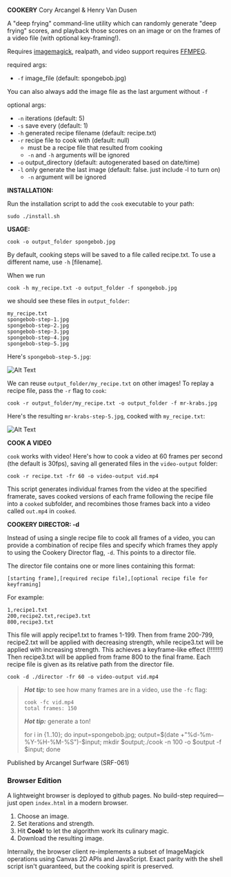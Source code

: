 **COOKERY**
Cory Arcangel & Henry Van Dusen

A "deep frying" command-line utility which can randomly generate "deep frying" scores, and playback those scores on an image or on the frames of a video file (with optional key-framing!). 

Requires [imagemagick](https://imagemagick.org/script/download.php), realpath, and video support requires [FFMPEG](ffmpeg.org).

required args:
- `-f` image_file (default: spongebob.jpg) 

You can also always add the image file as the last argument without `-f`

optional args:
- `-n` iterations (default: 5)
- `-s` save every (default: 1)
- `-h` generated recipe filename (default: recipe.txt)
- `-r` recipe file to cook with (default: null)
  - must be a recipe file that resulted from cooking
  - `-n` and `-h` arguments will be ignored
- `-o` output_directory (default: autogenerated based on date/time)
- `-l` only generate the last image (default: false. just include -l to turn on)
  - `-n` argument will be ignored

**INSTALLATION:**

Run the installation script to add the `cook` executable to your path:

    sudo ./install.sh

**USAGE:**

    cook -o output_folder spongebob.jpg
  

By default, cooking steps will be saved to a file called recipe.txt. To use a different name, use `-h` [filename]. 

When we run

    cook -h my_recipe.txt -o output_folder -f spongebob.jpg

we should see these files in `output_folder`:

    my_recipe.txt
    spongebob-step-1.jpg
    spongebob-step-2.jpg
    spongebob-step-3.jpg
    spongebob-step-4.jpg
    spongebob-step-5.jpg

Here's `spongebob-step-5.jpg`:

![Alt Text](https://henryvandusen.com/files/cookery/spongebob-step-5.jpg)

We can reuse `output_folder/my_recipe.txt` on other images! To replay a recipe file, pass the `-r` flag to `cook`: 

    cook -r output_folder/my_recipe.txt -o output_folder -f mr-krabs.jpg

Here's the resulting `mr-krabs-step-5.jpg`, cooked with `my_recipe.txt`:

![Alt Text](https://henryvandusen.com/files/cookery/mr-krabs-step-5.jpg)


**COOK A VIDEO**

`cook` works with video!  Here's how to cook a video at 60 frames per second (the default is 30fps), saving all generated files in the `video-output` folder:

    cook -r recipe.txt -fr 60 -o video-output vid.mp4

This script generates individual frames from the video at the specified framerate, saves cooked versions of each frame following the recipe file into a `cooked` subfolder, and recombines those frames back into a video called `out.mp4` in `cooked`. 

**COOKERY DIRECTOR: -d**

Instead of using a single recipe file to cook all frames of a video, you can provide a combination of recipe files and specify which frames they apply to using the Cookery Director flag, `-d`. This points to a director file. 

The director file contains one or more lines containing this format: 

`[starting frame],[required recipe file],[optional recipe file for keyframing]`

For example:

    1,recipe1.txt
    200,recipe2.txt,recipe3.txt
    800,recipe3.txt

This file will apply recipe1.txt to frames 1-199. 
Then from frame 200-799, recipe2.txt will be applied with decreasing strength, while recipe3.txt will be applied with increasing strength. This achieves a keyframe-like effect (!!!!!!!)
Then recipe3.txt will be applied from frame 800 to the final frame. Each recipe file is given as its relative path from the director file.

    cook -d ./director -fr 60 -o video-output vid.mp4

> **_Hot tip:_**  to see how many frames are in a video, use the `-fc` flag:
>
>     cook -fc vid.mp4
>     total frames: 150
> 
> **_Hot tip:_**  generate a ton! 
> 
> for i in {1..10}; do input=spongebob.jpg; output=$(date +"%d-%m-%Y-%H-%M-%S")-$input; mkdir $output;./cook -n 100 -o $output -f $input; done

Published by Arcangel Surfware (SRF-061)

### Browser Edition

A lightweight browser is deployed to github pages. No build-step required—just open `index.html` in a modern browser.

1. Choose an image.
2. Set iterations and strength.
3. Hit **Cook!** to let the algorithm work its culinary magic.
4. Download the resulting image.

Internally, the browser client re-implements a subset of ImageMagick operations using Canvas 2D APIs and JavaScript.  Exact parity with the shell script isn't guaranteed, but the cooking spirit is preserved.
